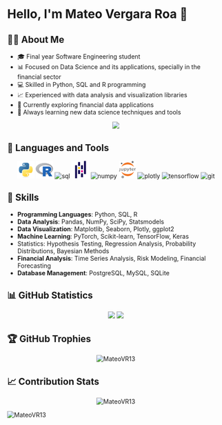 # Hello, I'm Mateo Vergara Roa 👋

## 👨‍💻 About Me

- 🎓 Final year Software Engineering student
- 📊 Focused on Data Science and its applications, specially in the financial sector
- 💻 Skilled in Python, SQL and R programming
- 📈 Experienced with data analysis and visualization libraries
- 🔭 Currently exploring financial data applications
- 🌱 Always learning new data science techniques and tools
<div align="center">
  <img src="https://visme.co/blog/wp-content/uploads/2020/03/animation-software-header-wide.gif"/>
</div>

## 🚀 Languages and Tools

<p align="center">
  <img src="https://raw.githubusercontent.com/devicons/devicon/master/icons/python/python-original.svg" alt="python" width="40" height="40"/>
  <img src="https://raw.githubusercontent.com/devicons/devicon/master/icons/r/r-original.svg" alt="r" width="40" height="40"/>
  <img src="https://www.svgrepo.com/show/255832/sql.svg" alt = "sql" width="40" height="40"/>
  <img src="https://raw.githubusercontent.com/devicons/devicon/master/icons/pandas/pandas-original.svg" alt="pandas" width="40" height="40" style="background-color: #000"/>
  <img src="https://www.vectorlogo.zone/logos/numpy/numpy-icon.svg" alt="numpy" width="40" height="40"/>
  <img src="https://raw.githubusercontent.com/devicons/devicon/master/icons/jupyter/jupyter-original-wordmark.svg" alt="jupyter" width="40" height="40"/>
  <img src="https://icon.icepanel.io/Technology/svg/Ploty.svg" alt="plotly" width="40" height="40"/>
  <img src="https://www.vectorlogo.zone/logos/tensorflow/tensorflow-icon.svg" alt="tensorflow" width="40" height="40"/>
  <img src="https://www.vectorlogo.zone/logos/git-scm/git-scm-icon.svg" alt="git" width="40" height="40"/>
</p>

## 💼 Skills

- **Programming Languages**: Python, SQL, R
- **Data Analysis**: Pandas, NumPy, SciPy, Statsmodels
- **Data Visualization**: Matplotlib, Seaborn, Plotly, ggplot2
- **Machine Learning**: PyTorch, Scikit-learn, TensorFlow, Keras
- Statistics: Hypothesis Testing, Regression Analysis, Probability Distributions, Bayesian Methods
- **Financial Analysis**: Time Series Analysis, Risk Modeling, Financial Forecasting
- **Database Management**: PostgreSQL, MySQL, SQLite

## 📊 GitHub Statistics

<div align="center">
  <img height="180em" src="https://github-readme-stats.vercel.app/api?username=MateoVR13&show_icons=true&theme=blue-green&include_all_commits=true&count_private=true"/>
  <img height="180em" src="https://github-readme-stats.vercel.app/api/top-langs/?username=MateoVR13&layout=compact&langs_count=7&theme=blue-green"/>
</div>

## 🏆 GitHub Trophies

<div align="center">
  <img src="https://github-profile-trophy.vercel.app/?username=MateoVR13&theme=algolia&no-frame=true&no-bg=false&margin-w=4&row=1" alt="MateoVR13" />
</div>

## 📈 Contribution Stats

<div align="center">
  <img src="https://github-readme-streak-stats.herokuapp.com/?user=MateoVR13&theme=blue-green" alt="MateoVR13" />
</div>

<!-- PROFILE VIEWS -->
<p align="left"> <img src="https://komarev.com/ghpvc/?username=MateoVR13&label=Profile%20views&color=0e75b6&style=flat" alt="MateoVR13" /> </p>
